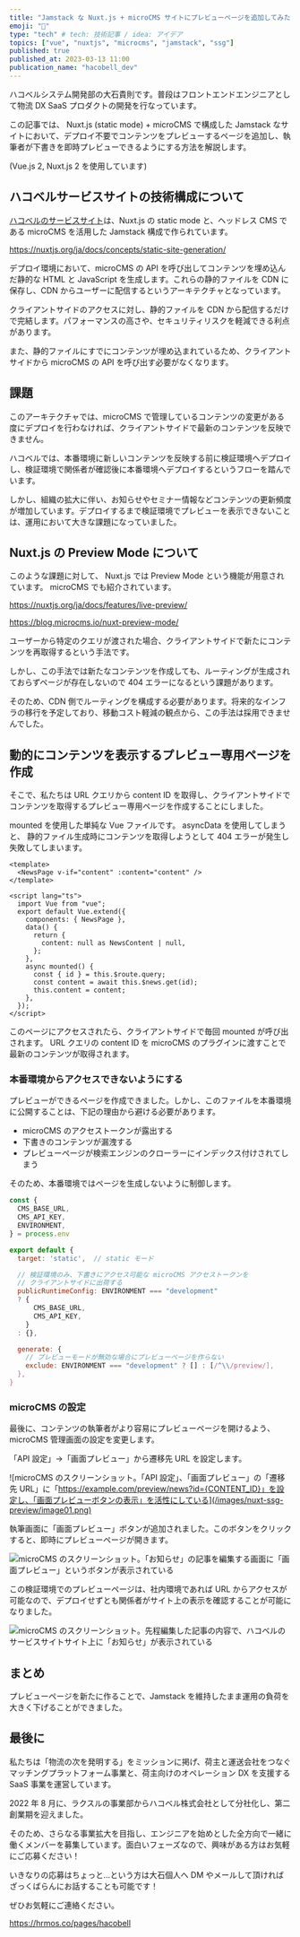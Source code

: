 ```yaml
---
title: "Jamstack な Nuxt.js + microCMS サイトにプレビューページを追加してみた"
emoji: "👀"
type: "tech" # tech: 技術記事 / idea: アイデア
topics: ["vue", "nuxtjs", "microcms", "jamstack", "ssg"]
published: true
published_at: 2023-03-13 11:00
publication_name: "hacobell_dev"
---
```


ハコベルシステム開発部の大石貴則です。普段はフロントエンドエンジニアとして物流 DX SaaS プロダクトの開発を行なっています。

この記事では、 Nuxt.js (static mode) + microCMS で構成した Jamstack なサイトにおいて、デプロイ不要でコンテンツをプレビューするページを追加し、執筆者が下書きを即時プレビューできるようにする方法を解説します。

(Vue.js 2, Nuxt.js 2 を使用しています)

## ハコベルサービスサイトの技術構成について

[ハコベルのサービスサイト](https://www.hacobell.com/)は、Nuxt.js の static mode と、ヘッドレス CMS である microCMS を活用した Jamstack 構成で作られています。

https://nuxtjs.org/ja/docs/concepts/static-site-generation/

デプロイ環境において、microCMS の API を呼び出してコンテンツを埋め込んだ静的な HTML と JavaScript を生成します。これらの静的ファイルを CDN に保存し、CDN からユーザーに配信するというアーキテクチャとなっています。

クライアントサイドのアクセスに対し、静的ファイルを CDN から配信するだけで完結します。パフォーマンスの高さや、セキュリティリスクを軽減できる利点があります。

また、静的ファイルにすでにコンテンツが埋め込まれているため、クライアントサイドから microCMS の API を呼び出す必要がなくなります。

## 課題

このアーキテクチャでは、microCMS で管理しているコンテンツの変更がある度にデプロイを行わなければ、クライアントサイドで最新のコンテンツを反映できません。

ハコベルでは、本番環境に新しいコンテンツを反映する前に検証環境へデプロイし、検証環境で関係者が確認後に本番環境へデプロイするというフローを踏んでいます。

しかし、組織の拡大に伴い、お知らせやセミナー情報などコンテンツの更新頻度が増加しています。デプロイするまで検証環境でプレビューを表示できないことは、運用において大きな課題になっていました。

## Nuxt.js の Preview Mode について

このような課題に対して、 Nuxt.js では Preview Mode という機能が用意されています。 microCMS でも紹介されています。

https://nuxtjs.org/ja/docs/features/live-preview/

https://blog.microcms.io/nuxt-preview-mode/

ユーザーから特定のクエリが渡された場合、クライアントサイドで新たにコンテンツを再取得するという手法です。

しかし、この手法では新たなコンテンツを作成しても、ルーティングが生成されておらずページが存在しないので 404 エラーになるという課題があります。

そのため、CDN 側でルーティングを構成する必要があります。将来的なインフラの移行を予定しており、移動コスト軽減の観点から、この手法は採用できませんでした。

## 動的にコンテンツを表示するプレビュー専用ページを作成

そこで、私たちは URL クエリから content ID を取得し、クライアントサイドでコンテンツを取得するプレビュー専用ページを作成することにしました。

mounted を使用した単純な Vue ファイルです。 asyncData を使用してしまうと、 静的ファイル生成時にコンテンツを取得しようとして 404 エラーが発生し失敗してしまいます。

```html:/pages/preview/news.vue
<template>
  <NewsPage v-if="content" :content="content" />
</template>

<script lang="ts">
  import Vue from "vue";
  export default Vue.extend({
    components: { NewsPage },
    data() {
      return {
        content: null as NewsContent | null,
      };
    },
    async mounted() {
      const { id } = this.$route.query;
      const content = await this.$news.get(id);
      this.content = content;
    },
  });
</script>
```

このページにアクセスされたら、クライアントサイドで毎回 mounted が呼び出されます。 URL クエリの content ID を microCMS のプラグインに渡すことで最新のコンテンツが取得されます。

### 本番環境からアクセスできないようにする

プレビューができるページを作成できました。しかし、このファイルを本番環境に公開することは、下記の理由から避ける必要があります。

- microCMS のアクセストークンが露出する
- 下書きのコンテンツが漏洩する
- プレビューページが検索エンジンのクローラーにインデックス付けされてしまう

そのため、本番環境ではページを生成しないように制御します。

```js:/nuxt.config.js
const {
  CMS_BASE_URL,
  CMS_API_KEY,
  ENVIRONMENT,
} = process.env

export default {
  target: 'static',  // static モード

  // 検証環境のみ、下書きにアクセス可能な microCMS アクセストークンを
  // クライアントサイドに出荷する
  publicRuntimeConfig: ENVIRONMENT === "development"
  ? {
      CMS_BASE_URL,
      CMS_API_KEY,
    }
  : {},

  generate: {
    // プレビューモードが無効な場合にプレビューページを作らない
    exclude: ENVIRONMENT === "development" ? [] : [/^\\/preview/],
  },
}
```

### microCMS の設定

最後に、コンテンツの執筆者がより容易にプレビューページを開けるよう、microCMS 管理画面の設定を変更します。

「API 設定」→「画面プレビュー」から遷移先 URL を設定します。

![microCMS のスクリーンショット。「API 設定」、「画面プレビュー」の「遷移先 URL」に「https://example.com/preview/news?id={CONTENT_ID}」を設定し、「画面プレビューボタンの表示」を活性にしている](/images/nuxt-ssg-preview/image01.png)

執筆画面に「画面プレビュー」ボタンが追加されました。このボタンをクリックすると、即時にプレビューページが開きます。

![microCMS のスクリーンショット。「お知らせ」の記事を編集する画面に「画面プレビュー」というボタンが表示されている](/images/nuxt-ssg-preview/image02.png)

この検証環境でのプレビューページは、社内環境であれば URL からアクセスが可能なので、デプロイせずとも関係者がサイト上の表示を確認することが可能になりました。

![microCMS のスクリーンショット。先程編集した記事の内容で、ハコベルのサービスサイトサイト上に「お知らせ」が表示されている](/images/nuxt-ssg-preview/image03.png)

## まとめ

プレビューページを新たに作ることで、Jamstack を維持したまま運用の負荷を大きく下げることができました。

## 最後に

私たちは「物流の次を発明する」をミッションに掲げ、荷主と運送会社をつなぐマッチングプラットフォーム事業と、荷主向けのオペレーション DX を支援する SaaS 事業を運営しています。

2022 年 8 月に、ラクスルの事業部からハコベル株式会社として分社化し、第二創業期を迎えました。

そのため、さらなる事業拡大を目指し、エンジニアを始めとした全方向で一緒に働くメンバーを募集しています。面白いフェーズなので、興味がある方はお気軽にご応募ください！

<!-- textlint-disable ja-technical-writing/ja-no-redundant-expression -->いきなりの応募はちょっと...という方は大石個人へ DM やメールして頂ければざっくばらんにお話することも可能です！<!-- textlint-enable -->

ぜひお気軽にご連絡ください。

https://hrmos.co/pages/hacobell
